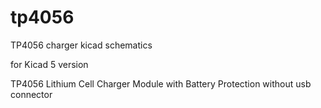 # tp4056
TP4056 charger kicad schematics

for Kicad 5 version 

TP4056 Lithium Cell Charger Module with Battery Protection  without usb connector
